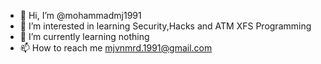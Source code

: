 - 👋 Hi, I’m @mohammadmj1991
- 👀 I’m interested in learning Security,Hacks and ATM  XFS Programming
- 🌱 I’m currently learning nothing
- 📫 How to reach me mjvnmrd.1991@gmail.com

<!---
mohammadmj1991/mohammadmj1991 is a ✨ special ✨ repository because its `README.md` (this file) appears on your GitHub profile.
You can click the Preview link to take a look at your changes.
--->
